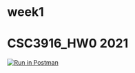 # week1
# CSC3916_HW0 2021
[![Run in Postman](https://run.pstmn.io/button.svg)](https://app.getpostman.com/run-collection/3701afbe3191ae18ab24)
